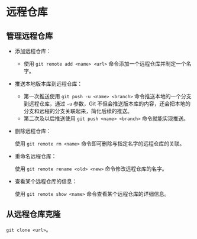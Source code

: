 # 远程仓库

## 管理远程仓库

- 添加远程仓库：
    - 使用 `git remote add <name> <url>` 命令添加一个远程仓库并制定一个名字。
- 推送本地版本库到远程仓库：
    - 第一次推送使用 `git push -u <name> <branch>` 命令推送本地的一个分支到远程仓库，通过 `-u` 参数，Git 不但会推送版本库的内容，还会把本地的分支和远程的分支关联起来，简化后续的推送。
    - 第二次及以后推送使用 `git push <name> <branch>` 命令就能实现推送。
- 删除远程仓库：

    使用 `git remote rm <name>` 命令即可删除与指定名字的远程仓库的关联。

- 重命名远程仓库：

    使用 `git remote rename <old> <new>` 命令修改远程仓库的名字。

- 查看某个远程仓库的信息：

    使用 `git remote show <name>` 命令查看某个远程仓库的详细信息。

## 从远程仓库克隆

`git clone <url>`。
